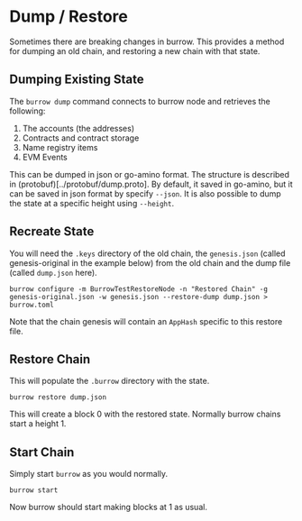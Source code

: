 # Dump / Restore

Sometimes there are breaking changes in burrow. This provides a method for dumping an old chain, and restoring a new chain
with that state.

## Dumping Existing State

The `burrow dump` command connects to burrow node and retrieves the following:

1. The accounts (the addresses)
2. Contracts and contract storage
3. Name registry items
4. EVM Events

This can be dumped in json or go-amino format. The structure is described in (protobuf)[../protobuf/dump.proto]. By default,
it saved in go-amino, but it can be saved in json format by specify `--json`. It is also possible to dump the state at a specific
height using `--height`.

## Recreate State

You will need the `.keys` directory of the old chain, the `genesis.json` (called genesis-original in the example below)
from the old chain and the dump file (called `dump.json` here).

```shell
burrow configure -m BurrowTestRestoreNode -n "Restored Chain" -g genesis-original.json -w genesis.json --restore-dump dump.json > burrow.toml
```

Note that the chain genesis will contain an `AppHash` specific to this restore file.

## Restore Chain

This will populate the `.burrow` directory with the state.

```shell
burrow restore dump.json
```

This will create a block 0 with the restored state. Normally burrow chains start a height 1.

## Start Chain

Simply start `burrow` as you would normally.

```shell
burrow start
```

Now burrow should start making blocks at 1 as usual.